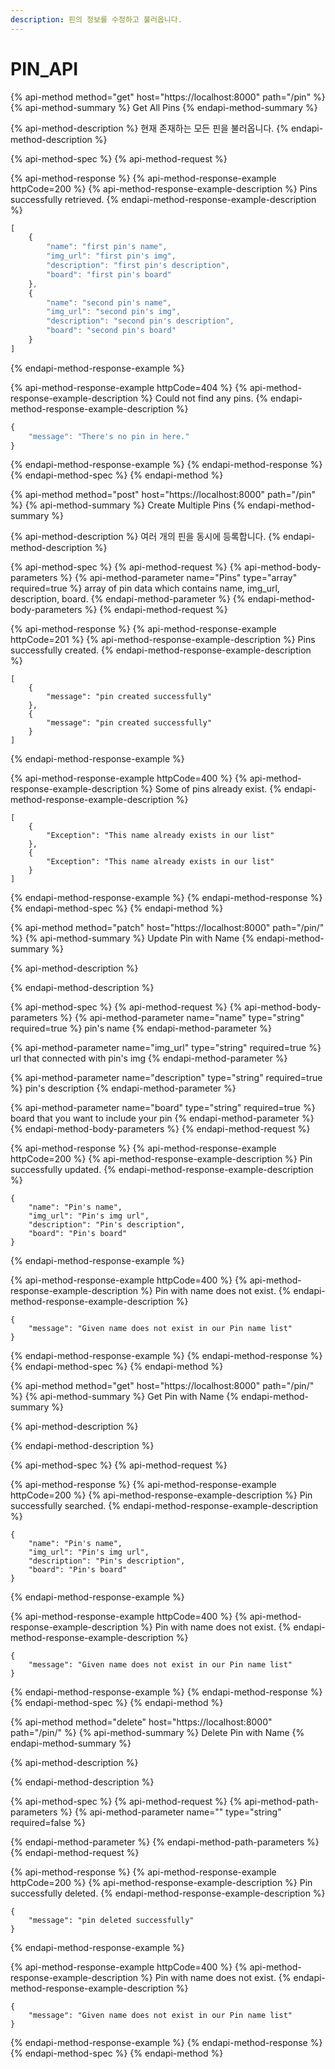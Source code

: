 ```yaml
---
description: 핀의 정보를 수정하고 불러옵니다.
---
```


# PIN\_API

{% api-method method="get" host="https://localhost:8000" path="/pin" %}
{% api-method-summary %}
Get All Pins
{% endapi-method-summary %}

{% api-method-description %}
현재 존재하는 모든 핀을 불러옵니다.
{% endapi-method-description %}

{% api-method-spec %}
{% api-method-request %}

{% api-method-response %}
{% api-method-response-example httpCode=200 %}
{% api-method-response-example-description %}
Pins successfully retrieved.
{% endapi-method-response-example-description %}

```javascript
[
    {
        "name": "first pin's name",
        "img_url": "first pin's img",
        "description": "first pin's description",
        "board": "first pin's board"
    },
    {
        "name": "second pin's name",
        "img_url": "second pin's img",
        "description": "second pin's description",
        "board": "second pin's board"
    }
]
```
{% endapi-method-response-example %}

{% api-method-response-example httpCode=404 %}
{% api-method-response-example-description %}
Could not find any pins.
{% endapi-method-response-example-description %}

```javascript
{
    "message": "There's no pin in here."
}
```
{% endapi-method-response-example %}
{% endapi-method-response %}
{% endapi-method-spec %}
{% endapi-method %}

{% api-method method="post" host="https://localhost:8000" path="/pin" %}
{% api-method-summary %}
Create Multiple Pins
{% endapi-method-summary %}

{% api-method-description %}
여러 개의 핀을 동시에 등록합니다.
{% endapi-method-description %}

{% api-method-spec %}
{% api-method-request %}
{% api-method-body-parameters %}
{% api-method-parameter name="Pins" type="array" required=true %}
array of pin data which contains name, img\_url, description, board.
{% endapi-method-parameter %}
{% endapi-method-body-parameters %}
{% endapi-method-request %}

{% api-method-response %}
{% api-method-response-example httpCode=201 %}
{% api-method-response-example-description %}
Pins successfully created.
{% endapi-method-response-example-description %}

```
[
    {
        "message": "pin created successfully"
    },
    {
        "message": "pin created successfully"
    }
]
```
{% endapi-method-response-example %}

{% api-method-response-example httpCode=400 %}
{% api-method-response-example-description %}
Some of pins already exist.
{% endapi-method-response-example-description %}

```
[
    {
        "Exception": "This name already exists in our list"
    },
    {
        "Exception": "This name already exists in our list"
    }
]
```
{% endapi-method-response-example %}
{% endapi-method-response %}
{% endapi-method-spec %}
{% endapi-method %}

{% api-method method="patch" host="https://localhost:8000" path="/pin/<name>" %}
{% api-method-summary %}
Update Pin with Name
{% endapi-method-summary %}

{% api-method-description %}

{% endapi-method-description %}

{% api-method-spec %}
{% api-method-request %}
{% api-method-body-parameters %}
{% api-method-parameter name="name" type="string" required=true %}
pin's name
{% endapi-method-parameter %}

{% api-method-parameter name="img\_url" type="string" required=true %}
url that connected with pin's img
{% endapi-method-parameter %}

{% api-method-parameter name="description" type="string" required=true %}
pin's description
{% endapi-method-parameter %}

{% api-method-parameter name="board" type="string" required=true %}
board that you want to include your pin
{% endapi-method-parameter %}
{% endapi-method-body-parameters %}
{% endapi-method-request %}

{% api-method-response %}
{% api-method-response-example httpCode=200 %}
{% api-method-response-example-description %}
Pin successfully updated.
{% endapi-method-response-example-description %}

```
{
    "name": "Pin's name",
    "img_url": "Pin's img url",
    "description": "Pin's description",
    "board": "Pin's board"
}
```
{% endapi-method-response-example %}

{% api-method-response-example httpCode=400 %}
{% api-method-response-example-description %}
Pin with name does not exist.
{% endapi-method-response-example-description %}

```
{
    "message": "Given name does not exist in our Pin name list"
}
```
{% endapi-method-response-example %}
{% endapi-method-response %}
{% endapi-method-spec %}
{% endapi-method %}

{% api-method method="get" host="https://localhost:8000" path="/pin/<name>" %}
{% api-method-summary %}
Get Pin with Name
{% endapi-method-summary %}

{% api-method-description %}

{% endapi-method-description %}

{% api-method-spec %}
{% api-method-request %}

{% api-method-response %}
{% api-method-response-example httpCode=200 %}
{% api-method-response-example-description %}
Pin successfully searched.
{% endapi-method-response-example-description %}

```
{
    "name": "Pin's name",
    "img_url": "Pin's img url",
    "description": "Pin's description",
    "board": "Pin's board"
}
```
{% endapi-method-response-example %}

{% api-method-response-example httpCode=400 %}
{% api-method-response-example-description %}
Pin with name does not exist.
{% endapi-method-response-example-description %}

```
{
    "message": "Given name does not exist in our Pin name list"
}
```
{% endapi-method-response-example %}
{% endapi-method-response %}
{% endapi-method-spec %}
{% endapi-method %}

{% api-method method="delete" host="https://localhost:8000" path="/pin/<name>" %}
{% api-method-summary %}
Delete Pin with Name
{% endapi-method-summary %}

{% api-method-description %}

{% endapi-method-description %}

{% api-method-spec %}
{% api-method-request %}
{% api-method-path-parameters %}
{% api-method-parameter name="" type="string" required=false %}

{% endapi-method-parameter %}
{% endapi-method-path-parameters %}
{% endapi-method-request %}

{% api-method-response %}
{% api-method-response-example httpCode=200 %}
{% api-method-response-example-description %}
Pin successfully deleted.
{% endapi-method-response-example-description %}

```
{
    "message": "pin deleted successfully"
}
```
{% endapi-method-response-example %}

{% api-method-response-example httpCode=400 %}
{% api-method-response-example-description %}
Pin with name does not exist.
{% endapi-method-response-example-description %}

```
{
    "message": "Given name does not exist in our Pin name list"
}
```
{% endapi-method-response-example %}
{% endapi-method-response %}
{% endapi-method-spec %}
{% endapi-method %}

